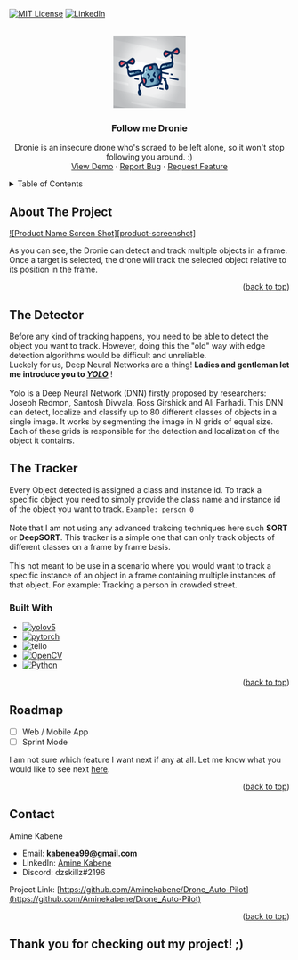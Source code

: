 [![MIT License][license-shield]][license-url]
[![LinkedIn][linkedin-shield]][linkedin-url]


<!-- PROJECT LOGO -->
<br />
<div align="center">
  <a href="https://github.com/Aminekabene/Drone_Auto-Pilot">
    <img src="./helper/droneIcon.JPG" alt="Logo" width="130" height="130">
  </a>

<h3 align="center">Follow me Dronie</h3>

  <p align="center">
    Dronie is an insecure drone who's scraed to be left alone, so it won't stop following you around. :)
    <br />
    <a href="https://github.com/Aminekabene/Drone_Auto-Pilot">View Demo</a>
    ·
    <a href="https://github.com/Aminekabene/Drone_Auto-Pilot/issues">Report Bug</a>
    ·
    <a href="https://github.com/Aminekabene/Drone_Auto-Pilot/issues">Request Feature</a>
  </p>
</div>



<!-- TABLE OF CONTENTS -->
<details>
  <summary>Table of Contents</summary>
  <ol>
    <li>
      <a href="#about-the-project">About The Project</a>
      <ul>
        <li><a href="#The-Detector">The Detector</a></li>
        <li><a href="#The-Tracker">The Tracker</a></li>
        <li><a href="#built-with">Built With</a></li>
      </ul>
    </li>
    <li><a href="#roadmap">Roadmap</a></li>
    <li><a href="#contact">Contact</a></li>
  </ol>
</details>



<!-- ABOUT THE PROJECT -->
## About The Project

[![Product Name Screen Shot][product-screenshot]](https://example.com)

As you can see, the Dronie can detect and track multiple objects in a frame. Once a target is selected, the drone will track the selected object relative to its position in the frame.
<p align="right">(<a href="#readme-top">back to top</a>)</p>

## The Detector

Before any kind of tracking happens, you need to be able to detect the object you want to track.
However, doing this the "old" way with edge detection algorithms would be difficult and unreliable.
</br>
Luckely for us, Deep Neural Networks are a thing! **Ladies and gentleman let me introduce you to **_[YOLO](https://github.com/ultralytics/yolov5)_**** !
</br>
</br>
Yolo is a Deep Neural Network (DNN) firstly proposed by researchers: Joseph Redmon, Santosh Divvala, Ross Girshick and Ali Farhadi. This DNN can detect, localize and classify up to 80 different classes of objects in a single image.
 It works by segmenting the image in N grids of equal size. Each of these grids is responsible for the detection and localization of the object it contains.

## The Tracker

Every Object detected is assigned a class and instance id. To track a specific object you need to simply provide the class name and instance id of the object you want to track.
`Example: person 0`
</br>
</br>
Note that I am not using any advanced trakcing techniques here such **SORT** or **DeepSORT**. This tracker is a simple one that can only track objects of different classes on a frame by frame basis. 
</br>
</br>
This not meant to be use in a scenario where you would want to track a specific instance of an object in a frame containing multiple instances of that object.
For example: Tracking a person in crowded street. 


### Built With

* [![yolov5][yolov5]][yolov5-url]
* [![pytorch][pytorch]][pytorch-url]
* ![tello][tello]
* [![OpenCV][OpenCV]][OpenCV-url]
* [![Python][Python]][Python-url]

<p align="right">(<a href="#readme-top">back to top</a>)</p>

<!-- ROADMAP -->
## Roadmap

- [ ] Web / Mobile App
- [ ] Sprint Mode

I am not sure which feature I want next if any at all. Let me know what you would like to see next [here](https://github.com/Aminekabene/Drone_Auto-Pilote/issues).

<p align="right">(<a href="#readme-top">back to top</a>)</p>

<!-- CONTACT -->
## Contact

Amine Kabene

* Email:  **kabenea99@gmail.com**
* LinkedIn: [Amine Kabene](https://www.linkedin.com/in/amine-kabene/)
* Discord: dzskillz#2196

Project Link: [https://github.com/Aminekabene/Drone_Auto-Pilot](https://github.com/Aminekabene/Drone_Auto-Pilot)

<p align="right">(<a href="#readme-top">back to top</a>)</p>

## Thank you for checking out my project! ;)



<!-- MARKDOWN LINKS & IMAGES -->
[issues-shield]: https://img.shields.io/github/issues/github_username/repo_name.svg?style=for-the-badge
[issues-url]: https://github.com/Aminekabene/Drone_Auto-Pilot/issues
[license-shield]: https://img.shields.io/github/license/github_username/repo_name.svg?style=for-the-badge
[license-url]: https://github.com/Aminekabene/Drone_Auto-Pilot/blob/main/LICENSE.txt
[linkedin-shield]: https://img.shields.io/badge/-LinkedIn-black.svg?style=for-the-badge&logo=linkedin&colorB=555
[linkedin-url]: https://www.linkedin.com/in/amine-kabene/

[pytorch]: https://img.shields.io/badge/pytorch-000000?style=for-the-badge&logo=pytorch&logoColor=red
[pytorch-url]: https://pytorch.org/
[OpenCV]: https://img.shields.io/badge/OpenCV-000000?style=for-the-badge&logo=opencv&logoColor=green
[OpenCV-url]: https://opencv.org/
[Python]: https://img.shields.io/badge/Python-000000?style=for-the-badge&logo=Python&logoColor=yellow
[Python-url]: https://www.python.org/

[yolov5]: https://img.shields.io/badge/YoloV5-000000?style=for-the-badge&logo=yolo&logoColor=
[yolov5-url]: https://github.com/ultralytics/yolov5
[tello]: https://img.shields.io/badge/Dji_Tello-000000?style=for-the-badge&logo=drone&logoColor=orange



